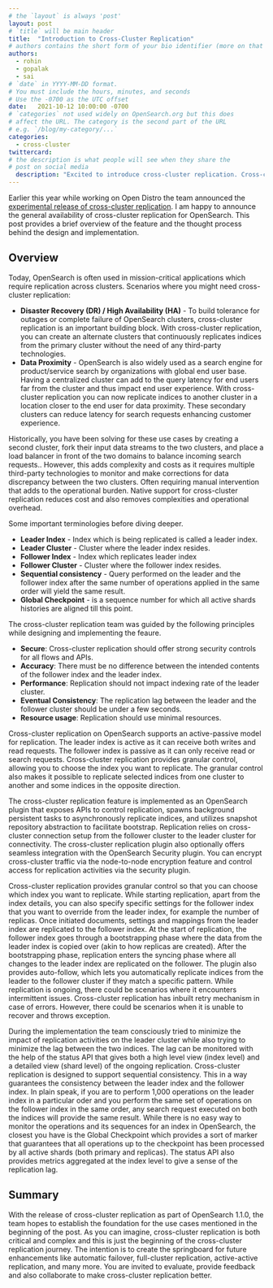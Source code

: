 ```yaml
---
# the `layout` is always 'post'
layout: post
# `title` will be main header
title:  "Introduction to Cross-Cluster Replication"
# authors contains the short form of your bio identifier (more on that later)
authors: 
  - rohin
  - gopalak
  - sai
# `date` in YYYY-MM-DD format. 
# You must include the hours, minutes, and seconds 
# Use the -0700 as the UTC offset
date:   2021-10-12 10:00:00 -0700
# `categories` not used widely on OpenSearch.org but this does
# affect the URL. The category is the second part of the URL
# e.g. `/blog/my-category/...`
categories: 
  - cross-cluster
twittercard:
# the description is what people will see when they share the
# post on social media
  description: "Excited to introduce cross-cluster replication. Cross-cluster replication allows you to replicate indices from one cluster to another. "
---
```


Earlier this year while working on Open Distro the team announced the [experimental release of cross-cluster replication](https://opendistro.github.io/for-elasticsearch/blog/releases/2021/02/announcing-ccr/). I am happy to announce the general availability of cross-cluster replication for OpenSearch. This post provides a brief overview of the feature and the thought process behind the design and implementation.

## Overview

Today, OpenSearch is often used in mission-critical applications which require replication across clusters. Scenarios where you might need cross-cluster replication:

* **Disaster Recovery (DR) / High Availability (HA)** - To build tolerance for outages or complete failure of OpenSearch clusters, cross-cluster replication is an important building block. With cross-cluster replication, you can create an alternate clusters that continuously replicates indices from the primary cluster without the need of any third-party technologies.
* **Data Proximity** - OpenSearch is also widely used as a search engine for product/service search by organizations with global end user base. Having a centralized cluster can add to the query latency for end users far from the cluster and thus impact end user experience. With cross-cluster replication you can now replicate indices to another cluster in a location closer to the end user for data proximity. These secondary clusters can reduce latency for search requests enhancing customer experience.

Historically, you have been solving for these use cases by creating a second cluster, fork their input data streams to the two clusters, and place a load balancer in front of the two domains to balance incoming search requests.. However, this adds complexity and costs as it requires multiple third-party technologies to monitor and make corrections for data discrepancy between the two clusters. Often requiring manual intervention that adds to the operational burden. Native support for cross-cluster replication reduces cost and also removes complexities and operational overhead.

Some important terminologies before diving deeper.

* **Leader Index** - Index which is being replicated is called a leader index.
* **Leader Cluster** - Cluster where the leader index resides.
* **Follower Index** - Index which replicates leader index
* **Follower Cluster** - Cluster where the follower index resides.
* **Sequential consistency** - Query performed on the leader and the follower index after the same number of operations applied in the same order will yield the same result.
* **Global Checkpoint** - is a sequence number for which all active shards histories are aligned till this point.

The cross-cluster replication team was guided by the following principles while designing and implementing the feaure.

* **Secure**: Cross-cluster replication should offer strong security controls for all flows and APIs.
* **Accuracy**: There must be no difference between the intended contents of the follower index and the leader index.
* **Performance**: Replication should not impact indexing rate of the leader cluster.
* **Eventual Consistency**: The replication lag between the leader and the follower cluster should be under a few seconds.
* **Resource usage**: Replication should use minimal resources. 

Cross-cluster replication on OpenSearch supports an active-passive model for replication. The leader index is active as it can receive both writes and read requests. The follower index is passive as it can only receive read or search requests. Cross-cluster replication provides granular control, allowing you to choose the index you want to replicate. The granular control also makes it possible to replicate selected indices from one cluster to another and some indices in the opposite direction.

The cross-cluster replication feature is implemented as an OpenSearch plugin that exposes APIs to control replication, spawns background persistent tasks to asynchronously replicate indices, and utilizes snapshot repository abstraction to facilitate bootstrap. Replication relies on cross-cluster connection setup from the follower cluster to the leader cluster for connectivity. The cross-cluster replication plugin also optionally offers seamless integration with the OpenSearch Security plugin. You can encrypt cross-cluster traffic via the node-to-node encryption feature and control access for replication activities via the security plugin.

Cross-cluster replication provides granular control so that you can choose which index you want to replicate. While starting replication, apart from the index details, you can also specify specific settings for the follower index that you want to override from the leader index, for example the number of replicas. Once initiated documents, settings and mappings from the leader index are replicated to the follower index. At the start of replication, the follower index goes through a bootstrapping phase where the data from the leader index is copied over (akin to how replicas are created). After the bootstrapping phase, replication enters the syncing phase where all changes to the leader index are replicated on the follower. The plugin also provides auto-follow, which lets you automatically replicate indices from the leader to the follower cluster if they match a specific pattern. While replication is ongoing, there could be scenarios where it encounters intermittent issues. Cross-cluster replication has inbuilt retry mechanism in case of errors. However, there could be scenarios when it is unable to recover and throws exception. 

During the implementation the team consciously tried to minimize the impact of replication activities on the leader cluster while also trying to minimize the lag between the two indices. The lag can be monitored with the help of the status API that gives both a high level view (index level) and a detailed view (shard level) of the ongoing replication. Cross-cluster replication is designed to support sequential consistency. This in a way guarantees the consistency between the leader index and the follower index. In plain speak, if you are to perform 1,000 operations on the leader index in a particular oder and you perform the same set of operations on the follower index in the same order, any search request executed on both the indices will provide the same result. While there is no easy way to monitor the operations and its sequences for an index in OpenSearch, the closest you have is the Global Checkpoint which provides a sort of marker that guarantees that all operations up to the checkpoint has been processed by all active shards (both primary and replicas). The status API also provides metrics aggregated at the index level to give a sense of the replication lag. 

## Summary

With the release of cross-cluster replication as part of OpenSearch 1.1.0, the team hopes to establish the foundation for the use cases mentioned in the beginning of the post. As you can imagine, cross-cluster replication is both critical and complex and this is just the beginning of the cross-cluster replication journey. The intention is to create the springboard for future enhancements like automatic failover, full-cluster replication, active-active replication, and many more. You are invited to evaluate, provide feedback and also collaborate to make cross-cluster replication better.  
